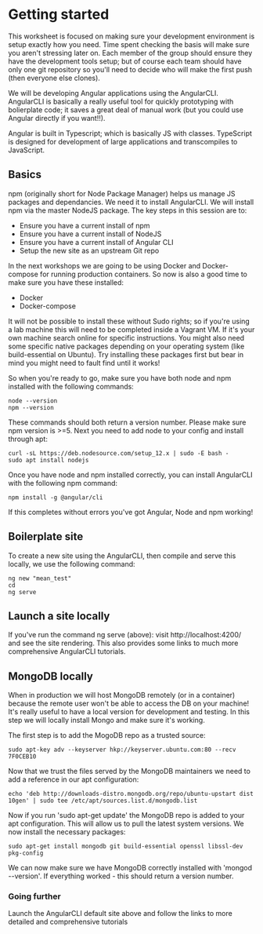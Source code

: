 # Getting started

This worksheet is focused on making sure your development environment is setup exactly how you need. Time spent checking the basis will make sure you aren't stressing later on. Each member of the group should ensure they have the development tools setup; but of course each team should have only one git repository so you'll need to decide who will make the first push (then everyone else clones).

We will be developing Angular applications using the AngularCLI. AngularCLI is basically a really useful tool for quickly prototyping with bolierplate code; it saves a great deal of manual work (but you could use Angular directly if you want!!).

Angular is built in Typescript; which is basically JS with classes. TypeScript is designed for development of large applications and transcompiles to JavaScript.

## Basics
npm (originally short for Node Package Manager) helps us manage JS packages and dependancies. We need it to install AngularCLI. We will install npm via the master NodeJS package. The key steps in this session are to: 

- Ensure you have a current install of npm
- Ensure you have a current install of NodeJS
- Ensure you have a current install of Angular CLI
- Setup the new site as an upstream Git repo

In the next workshops we are going to be using Docker and Docker-compose for running production containers. So now is also a good time to make sure you have these installed:

- Docker
- Docker-compose

It will not be possible to install these without Sudo rights; so if you're using a lab machine this will need to be completed inside a Vagrant VM. If it's your own machine search online for specific instructions. You might also need some specific native packages depending on your operating system (like build-essential on Ubuntu). Try installing these packages first but bear in mind you might need to fault find until it works! 

So when you're ready to go, make sure you have both node and npm installed with the following commands: 
```
node --version
npm --version
```
These commands should both return a version number. Please make sure npm version is >=5. Next you need to add node to your config and install through apt: 
```
curl -sL https://deb.nodesource.com/setup_12.x | sudo -E bash -
sudo apt install nodejs
```
Once you have node and npm installed correctly, you can install AngularCLI with the following npm command: 
```
npm install -g @angular/cli
```
If this completes without errors you've got Angular, Node and npm working! 

## Boilerplate site
To create a new site using the AngularCLI, then compile and serve this locally, we use the following command: 
```
ng new "mean_test"
cd
ng serve
```
## Launch a site locally
If you've run the command ng serve (above): visit http://localhost:4200/ and see the site rendering. This also provides some links to much more comprehensive AngularCLI tutorials.

## MongoDB locally
When in production we will host MongoDB remotely (or in a container) because the remote user won't be able to access the DB on your machine! It's really useful to have a local version for development and testing. In this step we will locally install Mongo and make sure it's working.

The first step is to add the MogoDB repo as a trusted source:
```
sudo apt-key adv --keyserver hkp://keyserver.ubuntu.com:80 --recv 7F0CEB10
```
Now that we trust the files served by the MongoDB maintainers we need to add a reference in our apt configuration:
```
echo 'deb http://downloads-distro.mongodb.org/repo/ubuntu-upstart dist 10gen' | sudo tee /etc/apt/sources.list.d/mongodb.list
```
Now if you run 'sudo apt-get update' the MongoDB repo is added to your apt configuration. This will allow us to pull the latest system versions. We now install the necessary packages:
```
sudo apt-get install mongodb git build-essential openssl libssl-dev pkg-config
```
We can now make sure we have MongoDB correctly installed with 'mongod --version'. If everything worked - this should return a version number. 

### Going further
Launch the AngularCLI default site above and follow the links to more detailed and comprehensive tutorials
